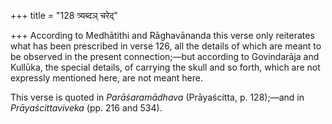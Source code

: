 +++
title = "128 त्र्यब्दञ् चरेद्"

+++
According to Medhātithi and Rāghavānanda this verse only reiterates what
has been prescribed in verse 126, all the details of which are meant to
be observed in the present connection;—but according to Govindarāja and
Kullūka, the special details, of carrying the skull and so forth, which
are not expressly mentioned here, are not meant here.

This verse is quoted in *Parāśaramādhava* (Prāyaścitta, p. 128);—and in
*Prāyaścittaviveka* (pp. 216 and 534).



